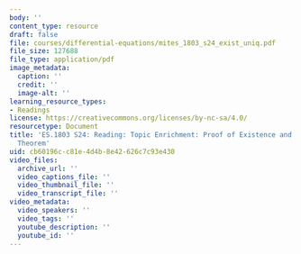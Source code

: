 ```yaml
---
body: ''
content_type: resource
draft: false
file: courses/differential-equations/mites_1803_s24_exist_uniq.pdf
file_size: 127688
file_type: application/pdf
image_metadata:
  caption: ''
  credit: ''
  image-alt: ''
learning_resource_types:
- Readings
license: https://creativecommons.org/licenses/by-nc-sa/4.0/
resourcetype: Document
title: 'ES.1803 S24: Reading: Topic Enrichment: Proof of Existence and Uniqueness
  Theorem'
uid: cb60196c-c81e-4d4b-8e42-626c7c93e430
video_files:
  archive_url: ''
  video_captions_file: ''
  video_thumbnail_file: ''
  video_transcript_file: ''
video_metadata:
  video_speakers: ''
  video_tags: ''
  youtube_description: ''
  youtube_id: ''
---
```

